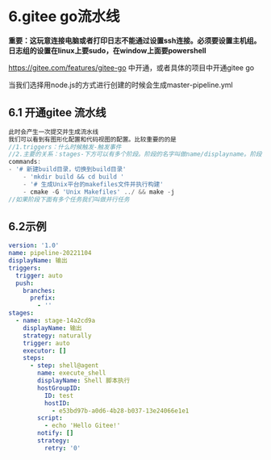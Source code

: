 # 6.gitee go流水线



**重要：这玩意连接电脑或者打印日志不能通过设置ssh连接。必须要设置主机组。日志组的设置在linux上要sudo，在window上面要powershell**

https://gitee.com/features/gitee-go 中开通，或者具体的项目中开通gitee go

当我们选择用node.js的方式进行创建的时候会生成master-pipeline.yml

## 6.1 开通gitee 流水线

```js
此时会产生一次提交并生成流水线
我们可以看到有图形化配置和代码视图的配置。比较重要的的是
//1.triggers：什么时候触发-触发事件
//2.主要的关系：stages-下方可以有多个阶段。阶段的名字叫做name/displayname。阶段下面我们定义任务。任务我们定义在steps这个集合里面，分别的任务叫做并行任务
commands:
- '# 新建build目录，切换到build目录'
    - 'mkdir build && cd build '
    - '# 生成Unix平台的makefiles文件并执行构建'
    - cmake -G 'Unix Makefiles' ../ && make -j
//如果阶段下面有多个任务我们叫做并行任务
```





## 6.2示例

```yaml
version: '1.0'
name: pipeline-20221104
displayName: 输出
triggers:
  trigger: auto
  push:
    branches:
      prefix:
        - ''
stages:
  - name: stage-14a2cd9a
    displayName: 输出
    strategy: naturally
    trigger: auto
    executor: []
    steps:
      - step: shell@agent
        name: execute_shell
        displayName: Shell 脚本执行
        hostGroupID:
          ID: test
          hostID:
            - e53bd97b-a0d6-4b28-b037-13e24066e1e1
        script:
          - echo 'Hello Gitee!'
        notify: []
        strategy:
          retry: '0'

```





